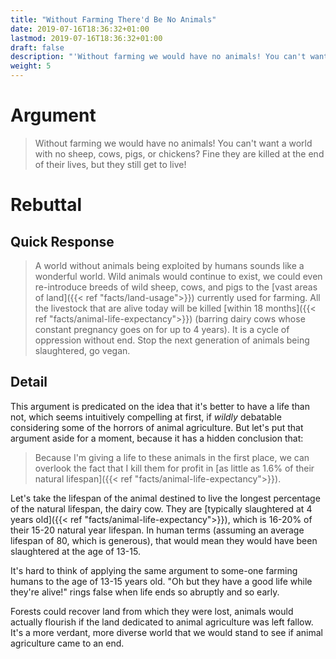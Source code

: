 ```yaml
---
title: "Without Farming There'd Be No Animals"
date: 2019-07-16T18:36:32+01:00
lastmod: 2019-07-16T18:36:32+01:00
draft: false
description: "'Without farming we would have no animals! You can't want a world with no sheep, cows, pigs, or chickens? Fine they are killed at the end of their lives, but they still get to live!'"
weight: 5
---
```


# Argument

> Without farming we would have no animals! You can't want a world with no sheep, cows, pigs, or chickens? Fine they are killed at the end of their lives, but they still get to live!

# Rebuttal

## Quick Response

> A world without animals being exploited by humans sounds like a wonderful world. Wild animals would continue to exist, we could even re-introduce breeds of wild sheep, cows, and pigs to the [vast areas of land]({{< ref "facts/land-usage">}}) currently used for farming.  All the livestock that are alive today will be killed [within 18 months]({{< ref "facts/animal-life-expectancy">}}) (barring dairy cows whose constant pregnancy goes on for up to 4 years). It is a cycle of oppression without end. Stop the next generation of animals being slaughtered, go vegan.

## Detail

This argument is predicated on the idea that it's better to have a life than not, which seems intuitively compelling at first, if _wildly_ debatable considering some of the horrors of animal agriculture. But let's put that argument aside for a moment, because it has a hidden conclusion that:

> Because I'm giving a life to these animals in the first place, we can overlook the fact that I kill them for profit in [as little as 1.6% of their natural lifespan]({{< ref "facts/animal-life-expectancy">}}).

Let's take the lifespan of the animal destined to live the longest percentage of the natural lifespan, the dairy cow. They are [typically slaughtered at 4 years old]({{< ref "facts/animal-life-expectancy">}}), which is 16-20% of their 15-20 natural year lifespan. In human terms (assuming an average lifespan of 80, which is generous), that would mean they would have been slaughtered at the age of 13-15. 

It's hard to think of applying the same argument to some-one farming humans to the age of 13-15 years old. "Oh but they have a good life while they're alive!" rings false when life ends so abruptly and so early.

Forests could recover land from which they were lost, animals would actually flourish if the land dedicated to animal agriculture was left fallow. It's a more verdant, more diverse world that we would stand to see if animal agriculture came to an end.